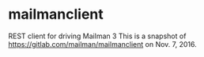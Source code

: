 # mailmanclient
REST client for driving Mailman 3
This is a snapshot of https://gitlab.com/mailman/mailmanclient on Nov. 7, 2016.

